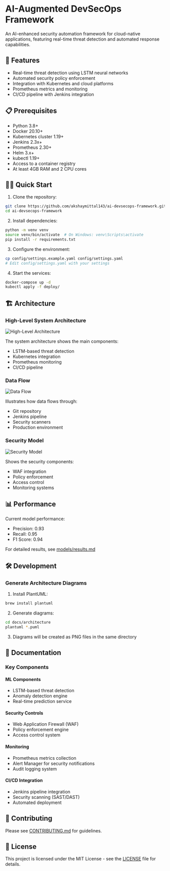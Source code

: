 # AI-Augmented DevSecOps Framework

An AI-enhanced security automation framework for cloud-native applications, featuring real-time threat detection and automated response capabilities.

## 🚀 Features

- Real-time threat detection using LSTM neural networks
- Automated security policy enforcement
- Integration with Kubernetes and cloud platforms
- Prometheus metrics and monitoring
- CI/CD pipeline with Jenkins integration

## 📋 Prerequisites

- Python 3.8+
- Docker 20.10+
- Kubernetes cluster 1.19+
- Jenkins 2.3x+
- Prometheus 2.30+
- Helm 3.x+
- kubectl 1.19+
- Access to a container registry
- At least 4GB RAM and 2 CPU cores

## 🏃‍♂️ Quick Start

1. Clone the repository:
```bash
git clone https://github.com/akshaymittal143/ai-devsecops-framework.git
cd ai-devsecops-framework
```

2. Install dependencies:
```bash
python -m venv venv
source venv/bin/activate  # On Windows: venv\Scripts\activate
pip install -r requirements.txt
```

3. Configure the environment:
```bash
cp config/settings.example.yaml config/settings.yaml
# Edit config/settings.yaml with your settings
```

4. Start the services:
```bash
docker-compose up -d
kubectl apply -f deploy/
```

## 🏗 Architecture

### High-Level System Architecture

![High-Level Architecture](./docs/architecture/Architecture.png)

The system architecture shows the main components:
- LSTM-based threat detection
- Kubernetes integration
- Prometheus monitoring
- CI/CD pipeline

### Data Flow

![Data Flow](./docs/architecture/DataFlow.png)

Illustrates how data flows through:
- Git repository
- Jenkins pipeline
- Security scanners
- Production environment

### Security Model

![Security Model](./docs/architecture/SecurityModel.png)

Shows the security components:
- WAF integration
- Policy enforcement
- Access control
- Monitoring systems

## 📊 Performance

Current model performance:
- Precision: 0.93
- Recall: 0.95
- F1 Score: 0.94

For detailed results, see [models/results.md](models/results.md)

## 🛠 Development

### Generate Architecture Diagrams

1. Install PlantUML:
```bash
brew install plantuml
```

2. Generate diagrams:
```bash
cd docs/architecture
plantuml *.puml
```

3. Diagrams will be created as PNG files in the same directory

## 📝 Documentation

### Key Components

#### ML Components
- LSTM-based threat detection
- Anomaly detection engine
- Real-time prediction service

#### Security Controls
- Web Application Firewall (WAF)
- Policy enforcement engine
- Access control system

#### Monitoring
- Prometheus metrics collection
- Alert Manager for security notifications
- Audit logging system

#### CI/CD Integration
- Jenkins pipeline integration
- Security scanning (SAST/DAST)
- Automated deployment

## 🤝 Contributing

Please see [CONTRIBUTING.md](CONTRIBUTING.md) for guidelines.

## 📄 License

This project is licensed under the MIT License - see the [LICENSE](LICENSE) file for details.